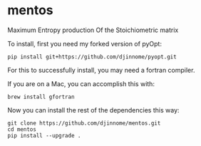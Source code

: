 # mentos
Maximum Entropy production Of the Stoichiometric matrix

To install, first you need my forked version of pyOpt:

	pip install git+https://github.com/djinnome/pyopt.git

For this to successfully install, you may need a fortran compiler.

If you are on a Mac, you can accomplish this with:

	brew install gfortran
	
Now you can install the rest of the dependencies this way:

	git clone https://github.com/djinnome/mentos.git
	cd mentos
	pip install --upgrade .
	
